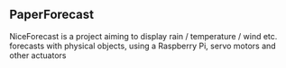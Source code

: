 ## PaperForecast

NiceForecast is a project aiming to display rain / temperature / wind etc. forecasts with physical objects, using a Raspberry Pi, servo motors and other actuators
